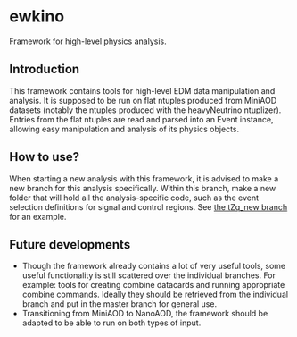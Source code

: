 # ewkino
Framework for high-level physics analysis.

## Introduction
This framework contains tools for high-level EDM data manipulation and analysis.
It is supposed to be run on flat ntuples produced from MiniAOD datasets (notably the ntuples produced with the heavyNeutrino ntuplizer).
Entries from the flat ntuples are read and parsed into an Event instance, allowing easy manipulation and analysis of its physics objects.

## How to use?
When starting a new analysis with this framework, it is advised to make a new branch for this analysis specifically.
Within this branch, make a new folder that will hold all the analysis-specific code, such as the event selection definitions for signal and control regions.
See [the tZq_new branch](https://github.com/LukaLambrecht/ewkino/tree/tZq_new) for an example.

## Future developments
   * Though the framework already contains a lot of very useful tools, some useful functionality is still scattered over the individual branches.
For example: tools for creating combine datacards and running appropriate combine commands. 
Ideally they should be retrieved from the individual branch and put in the master branch for general use.
   * Transitioning from MiniAOD to NanoAOD, the framework should be adapted to be able to run on both types of input.
